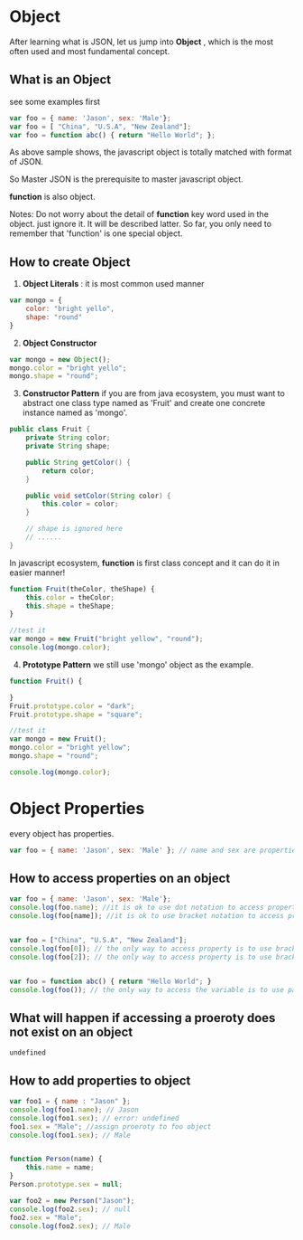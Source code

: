 # Object
After learning what is JSON, let us jump into __Object__ , which is the most often used and most fundamental concept.

## What is an Object

see some examples first
~~~javascript
var foo = { name: 'Jason', sex: 'Male'};
var foo = [ "China", "U.S.A", "New Zealand"];
var foo = function abc() { return "Hello World"; };
~~~

As above sample shows, the javascript object is totally matched with format of JSON.

So Master JSON is the prerequisite to master javascript object.

__function__ is also object. 


Notes: Do not worry about the detail of __function__ key word used in the object. just ignore it. It will be described latter. So far, you only need to remember that 'function' is one special object. 

## How to create Object
1.  __Object Literals__ : it is most common used manner
~~~javascript
var mongo = {
    color: "bright yello",
    shape: "round"
}
~~~

2. __Object Constructor__ 
~~~javascript
var mongo = new Object();
mongo.color = "bright yello";
mongo.shape = "round";
~~~

3. __Constructor Pattern__
if you are from java ecosystem, you must want to abstract one class type named as 'Fruit' and create one concrete instance named as 'mongo'. 
~~~java
public class Fruit {
    private String color;
    private String shape;

    public String getColor() {
        return color;
    }

    public void setColor(String color) {
        this.color = color;
    }

    // shape is ignored here 
    // ......
}
~~~

In javascript ecosystem, __function__ is first class concept and it can do it in easier manner!

~~~javascript
function Fruit(theColor, theShape) {
    this.color = theColor;
    this.shape = theShape;
}

//test it
var mongo = new Fruit("bright yellow", "round");
console.log(mongo.color);
~~~

4. __Prototype Pattern__
we still use 'mongo' object as the example.
~~~javascript
function Fruit() {

}
Fruit.prototype.color = "dark";
Fruit.prototype.shape = "square";

//test it
var mongo = new Fruit();
mongo.color = "bright yellow";
mongo.shape = "round";

console.log(mongo.color);
~~~

# Object Properties
every object has properties. 
~~~ javascript
var foo = { name: 'Jason', sex: 'Male' }; // name and sex are properties of foo object
~~~

## How to access properties on an object
~~~ javascript
var foo = { name: 'Jason', sex: 'Male'};
console.log(foo.name); //it is ok to use dot notation to access property
console.log(foo[name]); //it is ok to use bracket notation to access property


var foo = ["China", "U.S.A", "New Zealand"];
console.log(foo[0]); // the only way to access property is to use bracket notation 
console.log(foo[2]); // the only way to access property is to use bracket notation


var foo = function abc() { return "Hello World"; }
console.log(foo()); // the only way to access the variable is to use parenthesis
~~~



## What will happen if accessing a proeroty does not exist on an object

~~~console
undefined
~~~

## How to add properties to object
~~~javascript
var foo1 = { name : "Jason" };
console.log(foo1.name); // Jason
console.log(foo1.sex); // error: undefined
foo1.sex = "Male"; //assign proeroty to foo object
console.log(foo1.sex); // Male


function Person(name) {
    this.name = name;
}
Person.prototype.sex = null;

var foo2 = new Person("Jason");
console.log(foo2.sex); // null
foo2.sex = "Male";
console.log(foo2.sex); // Male
~~~
